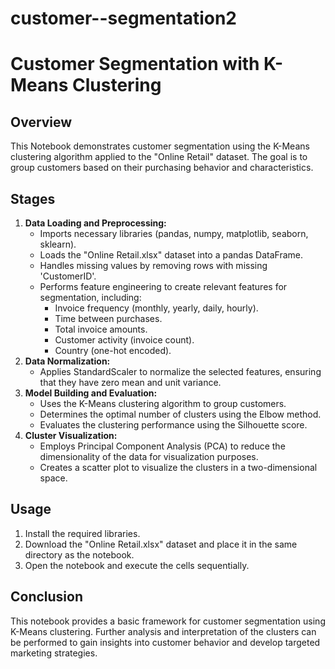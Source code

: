 # customer--segmentation2
# Customer Segmentation with K-Means Clustering

## Overview

This  Notebook demonstrates customer segmentation using the K-Means clustering algorithm applied to the "Online Retail" dataset. The goal is to group customers based on their purchasing behavior and characteristics.

## Stages

1. **Data Loading and Preprocessing:**
    - Imports necessary libraries (pandas, numpy, matplotlib, seaborn, sklearn).
    - Loads the "Online Retail.xlsx" dataset into a pandas DataFrame.
    - Handles missing values by removing rows with missing 'CustomerID'.
    - Performs feature engineering to create relevant features for segmentation, including:
        - Invoice frequency (monthly, yearly, daily, hourly).
        - Time between purchases.
        - Total invoice amounts.
        - Customer activity (invoice count).
        - Country (one-hot encoded).
2. **Data Normalization:**
    - Applies StandardScaler to normalize the selected features, ensuring that they have zero mean and unit variance.
3. **Model Building and Evaluation:**
    - Uses the K-Means clustering algorithm to group customers.
    - Determines the optimal number of clusters using the Elbow method.
    - Evaluates the clustering performance using the Silhouette score.
4. **Cluster Visualization:**
    - Employs Principal Component Analysis (PCA) to reduce the dimensionality of the data for visualization purposes.
    - Creates a scatter plot to visualize the clusters in a two-dimensional space.




## Usage

1. Install the required libraries.
2. Download the "Online Retail.xlsx" dataset and place it in the same directory as the notebook.
3. Open the notebook and execute the cells sequentially.


## Conclusion

This notebook provides a basic framework for customer segmentation using K-Means clustering. Further analysis and interpretation of the clusters can be performed to gain insights into customer behavior and develop targeted marketing strategies.
